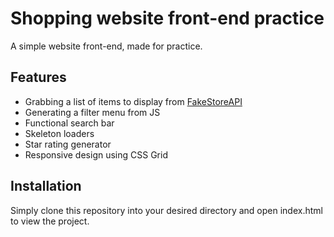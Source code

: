 # Shopping website front-end practice

A simple website front-end, made for practice.

## Features

- Grabbing a list of items to display from [FakeStoreAPI](https://github.com/keikaavousi/fake-store-api)
- Generating a filter menu from JS
- Functional search bar
- Skeleton loaders
- Star rating generator
- Responsive design using CSS Grid

## Installation

Simply clone this repository into your desired directory and open index.html to view the project.
